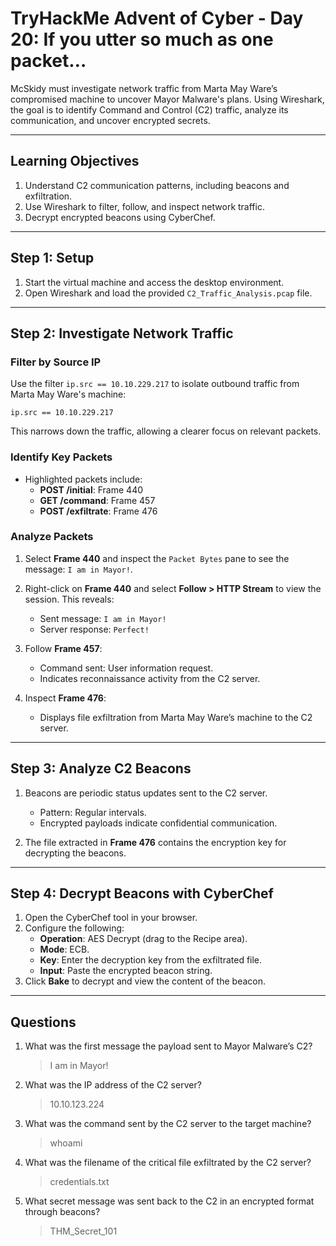 # TryHackMe Advent of Cyber - Day 20: If you utter so much as one packet… 

McSkidy must investigate network traffic from Marta May Ware’s compromised machine to uncover Mayor Malware's plans. Using Wireshark, the goal is to identify Command and Control (C2) traffic, analyze its communication, and uncover encrypted secrets.

---

## **Learning Objectives**
1. Understand C2 communication patterns, including beacons and exfiltration.
2. Use Wireshark to filter, follow, and inspect network traffic.
3. Decrypt encrypted beacons using CyberChef.

---

## **Step 1: Setup**
1. Start the virtual machine and access the desktop environment.
2. Open Wireshark and load the provided `C2_Traffic_Analysis.pcap` file.

---

## **Step 2: Investigate Network Traffic**

### **Filter by Source IP**
Use the filter `ip.src == 10.10.229.217` to isolate outbound traffic from Marta May Ware's machine:
```plaintext
ip.src == 10.10.229.217
```
This narrows down the traffic, allowing a clearer focus on relevant packets.

### **Identify Key Packets**
- Highlighted packets include:
  - **POST /initial**: Frame 440
  - **GET /command**: Frame 457
  - **POST /exfiltrate**: Frame 476

### **Analyze Packets**
1. Select **Frame 440** and inspect the `Packet Bytes` pane to see the message: `I am in Mayor!`.
2. Right-click on **Frame 440** and select **Follow > HTTP Stream** to view the session. This reveals:
   - Sent message: `I am in Mayor!`
   - Server response: `Perfect!`

3. Follow **Frame 457**:
   - Command sent: User information request.
   - Indicates reconnaissance activity from the C2 server.

4. Inspect **Frame 476**:
   - Displays file exfiltration from Marta May Ware’s machine to the C2 server.

---

## **Step 3: Analyze C2 Beacons**
1. Beacons are periodic status updates sent to the C2 server.
   - Pattern: Regular intervals.
   - Encrypted payloads indicate confidential communication.

2. The file extracted in **Frame 476** contains the encryption key for decrypting the beacons.

---

## **Step 4: Decrypt Beacons with CyberChef**
1. Open the CyberChef tool in your browser.
2. Configure the following:
   - **Operation**: AES Decrypt (drag to the Recipe area).
   - **Mode**: ECB.
   - **Key**: Enter the decryption key from the exfiltrated file.
   - **Input**: Paste the encrypted beacon string.
3. Click **Bake** to decrypt and view the content of the beacon.

---

## Questions

1. What was the first message the payload sent to Mayor Malware’s C2?
    >I am in Mayor!
2. What was the IP address of the C2 server?
    >10.10.123.224
3. What was the command sent by the C2 server to the target machine?
    >whoami
4. What was the filename of the critical file exfiltrated by the C2 server?
    >credentials.txt
5. What secret message was sent back to the C2 in an encrypted format through beacons?
    >THM_Secret_101